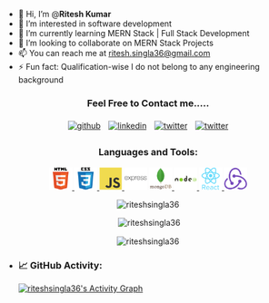 - 👋 Hi, I’m @<b>Ritesh Kumar</b>
- 👀 I’m interested in software development
- 🌱 I’m currently learning MERN Stack | Full Stack Development
- 💞 I’m looking to collaborate on MERN Stack Projects
- 📫 You can reach me at ritesh.singla36@gmail.com
- ⚡ Fun fact: Qualification-wise I do not belong to any engineering background


<h3 align="center">Feel Free to Contact me.....</h3>
<p align="center">
        <a href="https://github.com/riteshsingla36"><img alt="github" width="10%" style="padding:5px"
                        src="https://img.icons8.com/clouds/100/000000/github.png" target="_blank" /></a>
        <a href="https://www.linkedin.com/in/ritesh-kumar-89122716b/"><img alt="linkedin" width="10%" style="padding:5px"
                        src="https://img.icons8.com/clouds/100/000000/linkedin.png" target="_blank" /></a>
        <a href="https://twitter.com/RiteshK80970924"><img alt="twitter" width="10%" style="padding:5px"
                        src="https://img.icons8.com/clouds/100/000000/twitter.png" target="_blank" /></a>
        <a href="https://ritesh-singla.netlify.app/"><img alt="twitter" width="10%" style="padding:5px"
                        src="https://img.icons8.com/clouds/344/resume.png" target="_blank" /></a>
</p>
<h3 align="center">Languages and Tools:</h3>
<p align="center ">  
                    <!-- <a href="https://git-scm.com/" target="_blank"> <img
                        src="https://www.vectorlogo.zone/logos/git-scm/git-scm-icon.svg" alt="git" width="40"
                        height="40" /> </a> -->
                        <a href="https://www.w3.org/html/" target="_blank"> <img
                        src="https://raw.githubusercontent.com/devicons/devicon/master/icons/html5/html5-original-wordmark.svg"
                        alt="html5" width="40" height="40" /> </a> 
                        <a href="https://www.w3schools.com/css/" target="_blank" rel="noreferrer"> <img src="https://raw.githubusercontent.com/devicons/devicon/master/icons/css3/css3-original-wordmark.svg" alt="css3" width="40" height="40"/> </a>
                        <a href="https://developer.mozilla.org/en-US/docs/Web/JavaScript" target="_blank"> <img
                        src="https://raw.githubusercontent.com/devicons/devicon/master/icons/javascript/javascript-original.svg"
                        alt="javascript" width="40" height="40" /> </a>
                         <!-- <a href="https://postman.com" target="_blank">
                <img src="https://www.vectorlogo.zone/logos/getpostman/getpostman-icon.svg" alt="postman" width="40"
                        height="40" /> </a> -->
                         <!-- <a href="https://reactjs.org/" target="_blank"> <img
                        src="https://raw.githubusercontent.com/devicons/devicon/master/icons/react/react-original-wordmark.svg"
                        alt="react" width="40" height="40" /> </a> -->
                        <img
                src="https://raw.githubusercontent.com/devicons/devicon/master/icons/express/express-original-wordmark.svg"
                alt="express" width="40" height="40" />
                <a href="https://www.mongodb.com/" target="_blank"> <img
                        src="https://raw.githubusercontent.com/devicons/devicon/master/icons/mongodb/mongodb-original-wordmark.svg"
                        alt="mongodb" width="40" height="40" /> </a> 
                        <a href="https://nodejs.org" target="_blank"> <img
                        src="https://raw.githubusercontent.com/devicons/devicon/master/icons/nodejs/nodejs-original-wordmark.svg"
                        alt="nodejs" width="40" height="40" /> </a>
                         <a href="https://reactjs.org/" target="_blank"> <img
                        src="https://raw.githubusercontent.com/devicons/devicon/master/icons/react/react-original-wordmark.svg"
                        alt="react" width="40" height="40" /> </a> 
                        <a href="https://redux.js.org" target="_blank"> <img
                        src="https://raw.githubusercontent.com/devicons/devicon/master/icons/redux/redux-original.svg"
                        alt="redux" width="40" height="40" /> </a> 
                        </p>

<p align="center"><img
                src="https://github-readme-stats.vercel.app/api/top-langs?username=riteshsingla36&theme=dark&hide_border=true&show_icons=true&locale=en&layout=compact"
                alt="riteshsingla36" /></p>

<p align="center">&nbsp;<img align="center"
                src="https://github-readme-stats.vercel.app/api?username=riteshsingla36&show_icons=true&theme=dark&hide_border=true&locale=en"
                alt="riteshsingla36" /></p>

<p align="center"><img align="center" src="https://github-readme-streak-stats.herokuapp.com/?user=riteshsingla36&theme=dark&hide_border=true"
                alt="riteshsingla36" /></p>

- ### 📈 GitHub Activity:
  <a href="https://github.com/riteshsingla36/github-readme-activity-graph"><img alt="riteshsingla36's Activity Graph" src="https://activity-graph.herokuapp.com/graph?username=riteshsingla36&bg_color=1F222E&color=F8D866&line=F85D7F&point=FFFFFF&hide_border=true" /></a>
  
